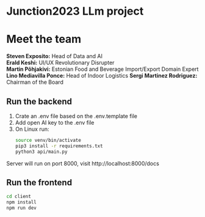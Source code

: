 # Junction2023 LLm project

# Meet the team

**Steven Exposito:** Head of Data and AI  
**Erald Keshi:** UI/UX Revolutionary Disrupter  
**Martin Põhjakivi:** Estonian Food and Beverage Import/Export Domain Expert  
**Lino Mediavilla Ponce:** Head of Indoor Logistics
**Sergi Martinez Rodriguez:** Chairman of the Board

## Run the backend

1. Crate an .env file based on the .env.template file
2. Add open AI key to the .env file
3. On Linux run:
    ```bash
    source venv/bin/activate
    pip3 install -r requirements.txt
    python3 api/main.py
    ```

Server will run on port 8000, visit http://localhost:8000/docs

## Run the frontend

 ```bash
 cd client
 npm install
 npm run dev
 ```
